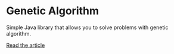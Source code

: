 # Genetic Algorithm

Simple Java library that allows you to solve problems with genetic algorithm.

[Read the article](https://mariusbrt.com/project/genetic-algorithm)
